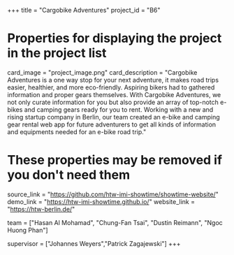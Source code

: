 +++
title = "Cargobike Adventures"
project_id = "B6"

# Properties for displaying the project in the project list
card_image = "project_image.png"
card_description = "Cargobike Adventures is a one way stop for your next adventure, it makes road trips easier, healthier, and more eco-friendly. Aspiring bikers had to gathered information and proper gears themselves. With Cargobike Adventures, we not only curate information for you but also provide an array of top-notch e-bikes and camping gears ready for you to rent. Working with a new and rising startup company in Berlin, our team created an e-bike and camping gear rental web app for future adventurers to get all kinds of information and equipments needed for an e-bike road trip."


# These properties may be removed if you don't need them
source_link = "https://github.com/htw-imi-showtime/showtime-website/"
demo_link = "https://htw-imi-showtime.github.io/"
website_link = "https://htw-berlin.de/"

team = ["Hasan Al Mohamad",
"Chung-Fan Tsai",
"Dustin Reimann",
"Ngoc Huong Phan"]

supervisor = ["Johannes Weyers","Patrick Zagajewski"]
+++
